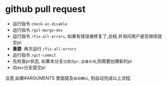 # github pull request

- 运行指令 `check-ai-disable`
- 运行指令 `/git-merge-dev`
- 运行指令 `/fix-all-errors`, 如果有错误被修复了,总结,并询问用户是否继续提交pr.
- **重要**: 再次运行 `/fix-all-errors`
- 运行指令 `/git-commit`
- 先检查pr状态, 如果本分支`已提交pr,且被关闭`,则需要创建新的pr
- 向`dev`分支提交pr

注意,如果#ARGUMENTS 里面提及`自动确认`, 则自动完成以上流程.
